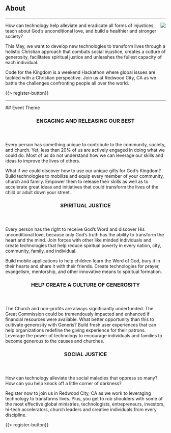 ## <i class="icon fa-book"></i> About
---
<img src="{{assets}}/images/child.png" style="float:right"/>
How can technology help alleviate and eradicate all forms of injustices, teach about God’s unconditional love, and build a healthier and stronger society?

This May, we want to develop new technologies to transform lives through a holistic Christian approach that combats social injustice, creates a culture of generosity, facilitates spiritual justice and unleashes the fullest capacity of each individual.

Code for the Kingdom is a weekend Hackathon where global issues are tackled with a Christian perspective. Join us at Redwood City, CA as we battle the challenges confronting people all over the world.

{{> register-button}}
<hr/>
## Event Theme
<div class="smaller-paragraphs">
  <div class="row">
    <div class="6u">
      <section>
        <span class="icon feature fa-fighter-jet"></span>
        <header>
          <h3>ENGAGING AND RELEASING OUR BEST</h3>
        </header>
        <p>Every person has something unique to contribute to the community, society, and church. Yet, less than 20% of us are actively engaged in doing what we could do. Most of us do not understand how we can leverage our skills and ideas to improve the lives of others.

What if we could discover how to use our unique gifts for God’s Kingdom? Build technologies to mobilize and equip every member of your community, church and family. Empower them to release their skills as well as to accelerate great ideas and initiatives that could transform the lives of the child or adult down your street.</p></section>
    </div>
    <div class="6u">
      <section>
        <span class="icon feature fa-bolt"></span>
        <header>
          <h3>SPIRITUAL JUSTICE</h3>
        </header>
        <p>Every person has the right to receive God’s Word and discover His unconditional love, because only God’s truth has the ability to transform the heart and the mind. Join forces with other like minded individuals and create technologies that help reduce spiritual poverty in every nation, city, community, family, and individual.

Build mobile applications to help children learn the Word of God, bury it in their hearts and share it with their friends. Create technologies for prayer, evangelism, mentorship, and other innovative means to spiritual formation.
      </section>
    </div>
  </div>
  <div class="row">
    <div class="6u">
      <section>
        <span class="icon feature fa-gift"></span>
        <header>
          <h3>HELP CREATE A CULTURE OF GENEROSITY</h3>
        </header>
        <p>The Church and non-profits are always significantly underfunded. The Great Commission could be tremendously impacted and enhanced if financial resources were available. What better opportunity than this to cultivate generosity with Generis? Build fresh user experiences that can help organizations redefine the giving experience for their patrons.  Leverage the power of technology to encourage individuals and families to become generous to the causes and churches.
      </section>
    </div>
    <div class="6u">
      <section>
        <span class="icon feature fa-gavel"></span>
        <header>
          <h3>SOCIAL JUSTICE</h3>
        </header>
        <p>
How can technology alleviate the social maladies that oppress so many? How can you help knock off a little corner of darkness?
      </section>
    </div>
  </div>
</div>
<p>Register now to join us in Redwood City, CA as we work to leveraging technology to transforms lives. Plus, you get to rub shoulders with some of the most effective global ministries, technologists, entrepreneurs, investors, hi-tech accelerators, church leaders and creative individuals from every discipline.</p>
{{> register-button}}

